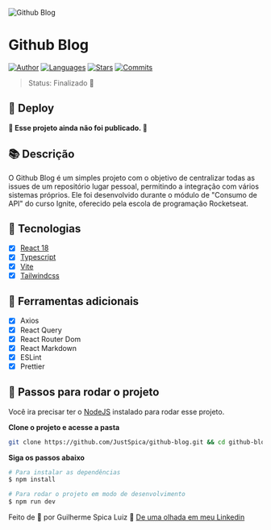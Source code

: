 ![Github Blog](https://github.com/JustSpica/github-blog/assets/75824415/80ea35d1-58cd-4c16-bad8-97e779d8704a)

# Github Blog
[![Author](https://img.shields.io/badge/author-JustSpica-3294F8?style=flat-square)](https://github.com/JustSpica)
[![Languages](https://img.shields.io/github/languages/count/JustSpica/github-blog?color=3294F8&style=flat-square)](#)
[![Stars](https://img.shields.io/github/stars/JustSpica/github-blog?color=3294F8&style=flat-square)](https://github.com/JustSpica/github-blog/stargazers)
[![Commits](https://img.shields.io/github/last-commit/JustSpica/github-blog?color=3294F8&style=flat-square)](#)

> Status: Finalizado 🎉

## 📢 Deploy
**🚧 Esse projeto ainda não foi publicado. 🚧**

## 📚 Descrição

O Github Blog é um simples projeto com o objetivo de centralizar todas as issues de um repositório lugar pessoal, permitindo 
a integração com vários sistemas próprios. Ele foi desenvolvido durante o módulo de "Consumo de API" do curso Ignite, oferecido pela escola de programação Rocketseat.

## 🌟 Tecnologias
- [X] [React 18](https://react.dev/)
- [X] [Typescript](https://www.typescriptlang.org/)
- [X] [Vite](https://vitejs.dev/)
- [X] [Tailwindcss](https://tailwindcss.com/)

## 🔨 Ferramentas adicionais
- [X] Axios
- [X] React Query
- [X] React Router Dom
- [X] React Markdown
- [X] ESLint
- [X] Prettier

## 🚪 Passos para rodar o projeto
Você ira precisar ter o [NodeJS](https://nodejs.org/en/) instalado para rodar esse projeto.

**Clone o projeto e acesse a pasta**
```bash
git clone https://github.com/JustSpica/github-blog.git && cd github-blog
```

**Siga os passos abaixo**

```bash
# Para instalar as dependências
$ npm install

# Para rodar o projeto em modo de desenvolvimento
$ npm run dev
```

Feito de 💖 por Guilherme Spica Luiz 👋 [De uma olhada em meu Linkedin](https://www.linkedin.com/in/guilhermespicaluiz)
